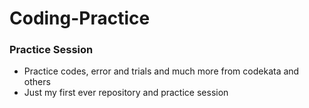 # Coding-Practice
### Practice Session
* Practice codes, error and trials and much more from codekata and others 
* Just my first ever repository and practice session
